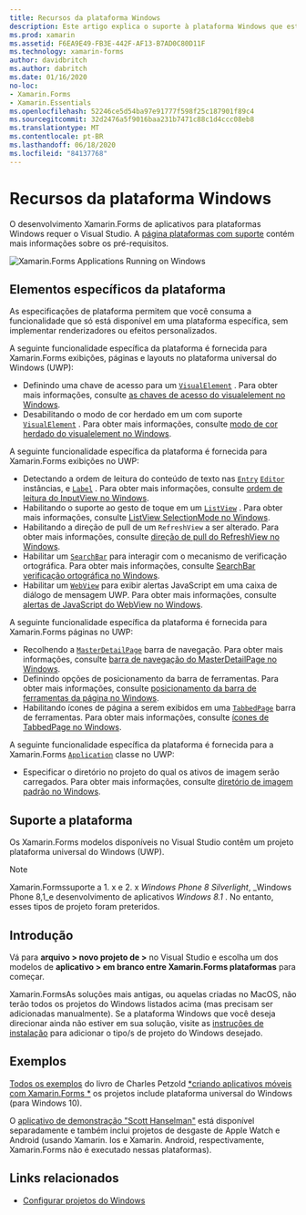 ```yaml
---
title: Recursos da plataforma Windows
description: Este artigo explica o suporte à plataforma Windows que está disponível no Xamarin.Forms .
ms.prod: xamarin
ms.assetid: F6EA9E49-FB3E-442F-AF13-B7AD0C80D11F
ms.technology: xamarin-forms
author: davidbritch
ms.author: dabritch
ms.date: 01/16/2020
no-loc:
- Xamarin.Forms
- Xamarin.Essentials
ms.openlocfilehash: 52246ce5d54ba97e91777f598f25c187901f89c4
ms.sourcegitcommit: 32d2476a5f9016baa231b7471c88c1d4ccc08eb8
ms.translationtype: MT
ms.contentlocale: pt-BR
ms.lasthandoff: 06/18/2020
ms.locfileid: "84137768"
---
```

# <a name="windows-platform-features"></a>Recursos da plataforma Windows

O desenvolvimento Xamarin.Forms de aplicativos para plataformas Windows requer o Visual Studio. A [página plataformas com suporte](~/get-started/supported-platforms.md) contém mais informações sobre os pré-requisitos.

![](images/allhanselman.png "Xamarin.Forms Applications Running on Windows")

## <a name="platform-specifics"></a>Elementos específicos da plataforma

As especificações de plataforma permitem que você consuma a funcionalidade que só está disponível em uma plataforma específica, sem implementar renderizadores ou efeitos personalizados.

A seguinte funcionalidade específica da plataforma é fornecida para Xamarin.Forms exibições, páginas e layouts no plataforma universal do Windows (UWP):

- Definindo uma chave de acesso para um [`VisualElement`](xref:Xamarin.Forms.VisualElement) . Para obter mais informações, consulte [as chaves de acesso do visualelement no Windows](visualelement-access-keys.md).
- Desabilitando o modo de cor herdado em um com suporte [`VisualElement`](xref:Xamarin.Forms.VisualElement) . Para obter mais informações, consulte [modo de cor herdado do visualelement no Windows](legacy-color-mode.md).

A seguinte funcionalidade específica da plataforma é fornecida para Xamarin.Forms exibições no UWP:

- Detectando a ordem de leitura do conteúdo de texto nas [`Entry`](xref:Xamarin.Forms.Entry) [`Editor`](xref:Xamarin.Forms.Editor) instâncias, e [`Label`](xref:Xamarin.Forms.Label) . Para obter mais informações, consulte [ordem de leitura do InputView no Windows](inputview-reading-order.md).
- Habilitando o suporte ao gesto de toque em um [`ListView`](xref:Xamarin.Forms.ListView) . Para obter mais informações, consulte [ListView SelectionMode no Windows](listview-selectionmode.md).
- Habilitando a direção de pull de um `RefreshView` a ser alterado. Para obter mais informações, consulte [direção de pull do RefreshView no Windows](refreshview-pulldirection.md).
- Habilitar um [`SearchBar`](xref:Xamarin.Forms.SearchBar) para interagir com o mecanismo de verificação ortográfica. Para obter mais informações, consulte [SearchBar verificação ortográfica no Windows](searchbar-spell-check.md).
- Habilitar um [`WebView`](xref:Xamarin.Forms.WebView) para exibir alertas JavaScript em uma caixa de diálogo de mensagem UWP. Para obter mais informações, consulte [alertas de JavaScript do WebView no Windows](webview-javascript-alert.md).

A seguinte funcionalidade específica da plataforma é fornecida para Xamarin.Forms páginas no UWP:

- Recolhendo a [`MasterDetailPage`](xref:Xamarin.Forms.MasterDetailPage) barra de navegação. Para obter mais informações, consulte [barra de navegação do MasterDetailPage no Windows](masterdetailpage-navigation-bar.md).
- Definindo opções de posicionamento da barra de ferramentas. Para obter mais informações, consulte [posicionamento da barra de ferramentas da página no Windows](page-toolbar-placement.md).
- Habilitando ícones de página a serem exibidos em uma [`TabbedPage`](xref:Xamarin.Forms.TabbedPage) barra de ferramentas. Para obter mais informações, consulte [ícones de TabbedPage no Windows](tabbedpage-icons.md).

A seguinte funcionalidade específica da plataforma é fornecida para a Xamarin.Forms [`Application`](xref:Xamarin.Forms.Application) classe no UWP:

- Especificar o diretório no projeto do qual os ativos de imagem serão carregados. Para obter mais informações, consulte [diretório de imagem padrão no Windows](default-image-directory.md).

## <a name="platform-support"></a>Suporte a plataforma

Os Xamarin.Forms modelos disponíveis no Visual Studio contêm um projeto plataforma universal do Windows (UWP).

> [!NOTE]
> Xamarin.Formssuporte a 1. x e 2. x _Windows Phone 8 Silverlight_, _Windows Phone 8,1_e desenvolvimento de aplicativos _Windows 8.1_ . No entanto, esses tipos de projeto foram preteridos.

## <a name="getting-started"></a>Introdução

Vá para **arquivo > novo projeto de >** no Visual Studio e escolha um dos modelos de **aplicativo > em branco entre Xamarin.Forms plataformas** para começar.

Xamarin.FormsAs soluções mais antigas, ou aquelas criadas no MacOS, não terão todos os projetos do Windows listados acima (mas precisam ser adicionadas manualmente). Se a plataforma Windows que você deseja direcionar ainda não estiver em sua solução, visite as [instruções de instalação](installation/index.md) para adicionar o tipo/s de projeto do Windows desejado.

## <a name="samples"></a>Exemplos

[Todos os exemplos](https://github.com/xamarin/xamarin-forms-book-preview-2) do livro de Charles Petzold [*criando aplicativos móveis com Xamarin.Forms *](~/xamarin-forms/creating-mobile-apps-xamarin-forms/index.md) os projetos include plataforma universal do Windows (para Windows 10).

O [aplicativo de demonstração "Scott Hanselman"](https://github.com/jamesmontemagno/Hanselman.Forms) está disponível separadamente e também inclui projetos de desgaste de Apple Watch e Android (usando Xamarin. Ios e Xamarin. Android, respectivamente, Xamarin.Forms não é executado nessas plataformas).

## <a name="related-links"></a>Links relacionados

- [Configurar projetos do Windows](~/xamarin-forms/platform/windows/installation/index.md)

